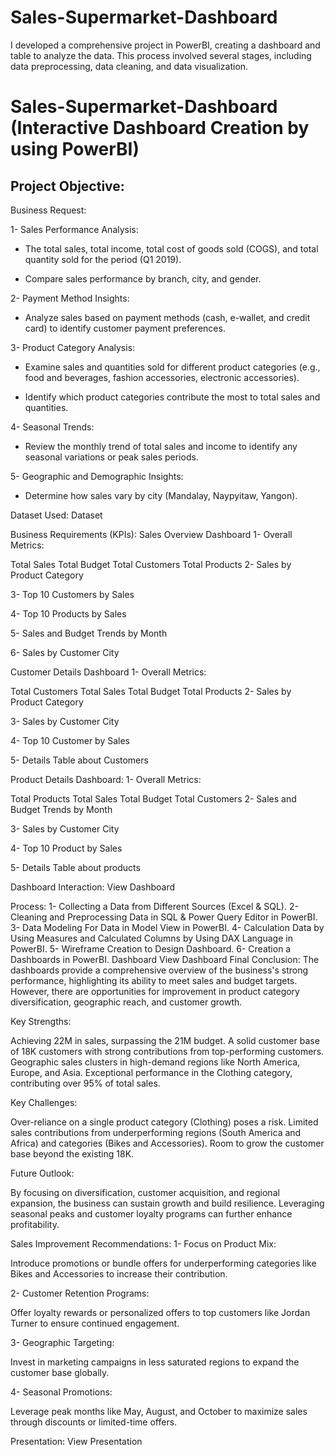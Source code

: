 # Sales-Supermarket-Dashboard
I developed a comprehensive project in PowerBI, creating a dashboard and table to analyze the data. This process involved several stages, including data preprocessing, data cleaning, and data visualization.  

# Sales-Supermarket-Dashboard (Interactive Dashboard Creation by using PowerBI)

## Project Objective:
Business Request:

1- Sales Performance Analysis:

- The total sales, total income, total cost of goods sold (COGS), and total quantity sold for the period (Q1 2019).
  
- Compare sales performance by branch, city, and gender.

2- Payment Method Insights:

- Analyze sales based on payment methods (cash, e-wallet, and credit card) to identify customer payment preferences.

3- Product Category Analysis:

- Examine sales and quantities sold for different product categories (e.g., food and beverages, fashion accessories, electronic accessories).
  
- Identify which product categories contribute the most to total sales and quantities.

4- Seasonal Trends:

- Review the monthly trend of total sales and income to identify any seasonal variations or peak sales periods.

5- Geographic and Demographic Insights:

- Determine how sales vary by city (Mandalay, Naypyitaw, Yangon). 

Dataset Used:
Dataset

Business Requirements (KPIs):
Sales Overview Dashboard
1- Overall Metrics:

Total Sales
Total Budget
Total Customers
Total Products
2- Sales by Product Category

3- Top 10 Customers by Sales

4- Top 10 Products by Sales

5- Sales and Budget Trends by Month

6- Sales by Customer City

Customer Details Dashboard
1- Overall Metrics:

Total Customers
Total Sales
Total Budget
Total Products
2- Sales by Product Category

3- Sales by Customer City

4- Top 10 Customer by Sales

5- Details Table about Customers

Product Details Dashboard:
1- Overall Metrics:

Total Products
Total Sales
Total Budget
Total Customers
2- Sales and Budget Trends by Month

3- Sales by Customer City

4- Top 10 Product by Sales

5- Details Table about products

Dashboard Interaction:
View Dashboard

Process:
1- Collecting a Data from Different Sources (Excel & SQL).
2- Cleaning and Preprocessing Data in SQL & Power Query Editor in PowerBI.
3- Data Modeling For Data in Model View in PowerBI.
4- Calculation Data by Using Measures and Calculated Columns by Using DAX Language in PowerBI.
5- Wireframe Creation to Design Dashboard.
6- Creation a Dashboards in PowerBI.
Dashboard
View Dashboard
Final Conclusion:
The dashboards provide a comprehensive overview of the business's strong performance, highlighting its ability to meet sales and budget targets. However, there are opportunities for improvement in product category diversification, geographic reach, and customer growth.

Key Strengths:

Achieving 22M in sales, surpassing the 21M budget. A solid customer base of 18K customers with strong contributions from top-performing customers. Geographic sales clusters in high-demand regions like North America, Europe, and Asia. Exceptional performance in the Clothing category, contributing over 95% of total sales.

Key Challenges:

Over-reliance on a single product category (Clothing) poses a risk. Limited sales contributions from underperforming regions (South America and Africa) and categories (Bikes and Accessories). Room to grow the customer base beyond the existing 18K.

Future Outlook:

By focusing on diversification, customer acquisition, and regional expansion, the business can sustain growth and build resilience. Leveraging seasonal peaks and customer loyalty programs can further enhance profitability.

Sales Improvement Recommendations:
1- Focus on Product Mix:

Introduce promotions or bundle offers for underperforming categories like Bikes and Accessories to increase their contribution.

2- Customer Retention Programs:

Offer loyalty rewards or personalized offers to top customers like Jordan Turner to ensure continued engagement.

3- Geographic Targeting:

Invest in marketing campaigns in less saturated regions to expand the customer base globally.

4- Seasonal Promotions:

Leverage peak months like May, August, and October to maximize sales through discounts or limited-time offers.

Presentation:
View Presentation
